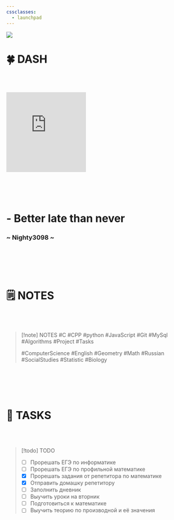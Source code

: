 ```yaml
---
cssclasses:
  - launchpad
---
```


<img src="https://github.com/Nighty3098/MY_NOTES/blob/main/obsidian-banner-2.png?raw=true" class="header_image" />



<h1 class="main_header">🍀 DASH</h1>
<br><br><br>

<div class="clock_widget"><iframe  src="https://free.timeanddate.com/clock/i9my1d0d/n375/szw210/szh210/hocfff/hbw0/cf100/hgr0/fav0/fiv0/mqc000/mqs2/mql3/mqw4/mqd70/mhc000/mhs2/mhl3/mhw4/mhd70/mmv0/hhs3/hms3/hsc00f" frameborder="0" width="210" height="210"></iframe></div>

<br><br><br>


<div class="note_2">
	<h1 class="note"> - Better late than never</h1>
	<h3 class="author">~ Nighty3098 ~</h3>
</div>


<br><br><br><br>
<h1 class="main_header">🗒️ NOTES</h1>
<br><br>

> [!note] NOTES
> #C 
> #CPP 
> #python 
> #JavaScript 
> #Git 
> #MySql 
> #Algorithms 
> #Project 
> #Tasks  
> 
> #ComputerScience
> #English 
> #Geometry 
> #Math 
> #Russian 
> #SocialStudies 
> #Statistic
> #Biology 




<br><br><br><br>
<h1 class="main_header">🚀 TASKS</h1>
<br><br>

> [!todo] TODO
> 
> - [ ] Прорешать ЕГЭ по информатике
> - [ ] Прорешать ЕГЭ по профильной математике
> - [x] Прорешать задания от репетитора по математике
> - [X] Отправить домашку репетитору
> - [ ] Заполнить дневник
> - [ ] Выучить уроки на вторник
> - [ ] Подготовиться к математике
> - [ ] Выучить теорию по производной и её значения
> 
